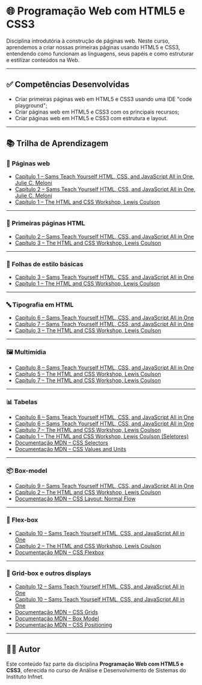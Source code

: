 # 🌐 Programação Web com HTML5 e CSS3

Disciplina introdutória à construção de páginas web. Neste curso, aprendemos a criar nossas primeiras páginas usando HTML5 e CSS3, entendendo como funcionam as linguagens, seus papéis e como estruturar e estilizar conteúdos na Web.

---

## ✅ Competências Desenvolvidas

- Criar primeiras páginas web em HTML5 e CSS3 usando uma IDE "code playground";
- Criar páginas web em HTML5 e CSS3 com os principais recursos;
- Criar páginas web em HTML5 e CSS3 com estrutura e layout.

----

## 📚 Trilha de Aprendizagem

### 📄 Páginas web

- [Capítulo 1 – Sams Teach Yourself HTML, CSS, and JavaScript All in One, Julie C. Meloni](https://learning.oreilly.com/library/view/sams-teach-yourself/9780135167069/part01.xhtml)
- [Capítulo 2 – Sams Teach Yourself HTML, CSS, and JavaScript All in One, Julie C. Meloni](https://learning.oreilly.com/library/view/sams-teach-yourself/9780135167069/ch02.xhtml#ch02)
- [Capítulo 1 – The HTML and CSS Workshop, Lewis Coulson](https://learning.oreilly.com/library/view/the-html-and/9781838824532/B14506_01_Updated_Final_SZ_ePub.xhtml)

----

### 🧱 Primeiras páginas HTML

- [Capítulo 2 – Sams Teach Yourself HTML, CSS, and JavaScript All in One](https://learning.oreilly.com/library/view/sams-teach-yourself/9780135167069/ch02.xhtml#ch02)
- [Capítulo 3 – The HTML and CSS Workshop, Lewis Coulson](https://learning.oreilly.com/library/view/the-html-and/9781838824532/B14506_03_Updated_Final_SZ_ePub.xhtml)

----

### 🎨 Folhas de estilo básicas

- [Capítulo 3 – Sams Teach Yourself HTML, CSS, and JavaScript All in One](https://learning.oreilly.com/library/view/sams-teach-yourself/9780135167069/ch03.xhtml#ch03)
- [Capítulo 1 – The HTML and CSS Workshop, Lewis Coulson](https://learning.oreilly.com/library/view/the-html-and/9781838824532/B14506_01_Updated_Final_SZ_ePub.xhtml)

----

### 🔤 Tipografia em HTML

- [Capítulo 6 – Sams Teach Yourself HTML, CSS, and JavaScript All in One](https://learning.oreilly.com/library/view/sams-teach-yourself/9780135167069/ch06.xhtml#ch06)
- [Capítulo 7 – Sams Teach Yourself HTML, CSS, and JavaScript All in One](https://learning.oreilly.com/library/view/sams-teach-yourself/9780135167069/ch07.xhtml#ch07)
- [Capítulo 3 – The HTML and CSS Workshop, Lewis Coulson](https://learning.oreilly.com/library/view/the-html-and/9781838824532/B14506_03_Updated_Final_SZ_ePub.xhtml)

----

### 🖼️ Multimídia

- [Capítulo 8 – Sams Teach Yourself HTML, CSS, and JavaScript All in One](https://learning.oreilly.com/library/view/sams-teach-yourself/9780135167069/ch08.xhtml#ch08)
- [Capítulo 5 – The HTML and CSS Workshop, Lewis Coulson](https://learning.oreilly.com/library/view/the-html-and/9781838824532/B14506_05_Updated_Final_VK_ePub.xhtml)
- [Capítulo 7 – The HTML and CSS Workshop, Lewis Coulson](https://learning.oreilly.com/library/view/the-html-and/9781838824532/B14506_07_Updated_Final_RK_ePub.xhtml)

----

### 📊 Tabelas

- [Capítulo 8 – Sams Teach Yourself HTML, CSS, and JavaScript All in One](https://learning.oreilly.com/library/view/sams-teach-yourself/9780135167069/ch08.xhtml#ch08)
- [Capítulo 6 – Sams Teach Yourself HTML, CSS, and JavaScript All in One](https://learning.oreilly.com/library/view/sams-teach-yourself/9780135167069/ch06.xhtml#ch06)
- [Capítulo 7 – The HTML and CSS Workshop, Lewis Coulson](https://learning.oreilly.com/library/view/the-html-and/9781838824532/B14506_07_Updated_Final_RK_ePub.xhtml)
- [Capítulo 1 – The HTML and CSS Workshop, Lewis Coulson (Seletores)](https://learning.oreilly.com/library/view/the-html-and/9781838824532/B14506_01_Updated_Final_SZ_ePub.xhtml)
- [Documentação MDN – CSS Selectors](https://developer.mozilla.org/pt-BR/docs/Learn/CSS/Building_blocks/Selectors)
- [Documentação MDN – CSS Values and Units](https://developer.mozilla.org/en-US/docs/Learn/CSS/Building_blocks/Values_and_units)

----

### 📦 Box-model

- [Capítulo 9 – Sams Teach Yourself HTML, CSS, and JavaScript All in One](https://learning.oreilly.com/library/view/sams-teach-yourself/9780135167069/ch09.xhtml#ch09)
- [Capítulo 2 – The HTML and CSS Workshop, Lewis Coulson](https://learning.oreilly.com/library/view/the-html-and/9781838824532/B14506_02_Updated_Final_SZ_ePub.xhtml)
- [Documentação MDN – CSS Layout: Normal Flow](https://developer.mozilla.org/pt-BR/docs/Learn/CSS/CSS_layout/Normal_Flow)

----

### 📐 Flex-box

- [Capítulo 10 – Sams Teach Yourself HTML, CSS, and JavaScript All in One](https://learning.oreilly.com/library/view/sams-teach-yourself/9780135167069/ch10.xhtml#ch10)
- [Capítulo 2 – The HTML and CSS Workshop, Lewis Coulson](https://learning.oreilly.com/library/view/the-html-and/9781838824532/B14506_02_Updated_Final_SZ_ePub.xhtml)
- [Documentação MDN – CSS Flexbox](https://developer.mozilla.org/pt-BR/docs/Learn/CSS/CSS_layout/Flexbox)

----

### 🧱 Grid-box e outros displays

- [Capítulo 12 – Sams Teach Yourself HTML, CSS, and JavaScript All in One](https://learning.oreilly.com/library/view/sams-teach-yourself/9780135167069/ch12.xhtml#ch12)
- [Capítulo 10 – Sams Teach Yourself HTML, CSS, and JavaScript All in One](https://learning.oreilly.com/library/view/sams-teach-yourself/9780135167069/ch10.xhtml#ch10)
- [Documentação MDN – CSS Grids](https://developer.mozilla.org/en-US/docs/Learn/CSS/CSS_layout/Grids)
- [Documentação MDN – Box Model](https://developer.mozilla.org/en-US/docs/Learn/CSS/Building_blocks/The_box_model#block_and_inline_boxes)
- [Documentação MDN – CSS Positioning](https://developer.mozilla.org/en-US/docs/Learn/CSS/CSS_layout/Positioning)

---

## 👨‍💻 Autor

Este conteúdo faz parte da disciplina **Programação Web com HTML5 e CSS3**, oferecida no curso de Análise e Desenvolvimento de Sistemas do Instituto Infnet.
